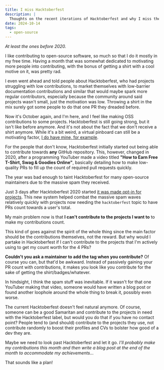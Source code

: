 ```yaml
---
title: I miss Hacktoberfest
description: |
  Thoughts on the recent iterations of Hacktoberfest and why I miss the ones from a few years ago.
date: 2024-10-14
tags:
  - open-source
---
```


_At least the ones before 2020._

I like contributing to open-source software, so much so that I do it mostly in my free time. Having a month that was somewhat dedicated to motivating more people into contributing, with the bonus of getting a shirt with a cool motive on it, was pretty rad.

I even went ahead and told people about Hacktoberfest, who had projects struggling with low contributions, to market themselves with low-barrier documentation contributions and similar that would maybe spark more regular contributors, especially because the community around said projects wasn't small, just the motivation was low. Throwing a shirt in the mix surely got some people to do that one PR they dreaded before.

Now it's October again, and I'm here, and I feel like making OSS contributions to some projects. Hacktoberfest is still going strong, but it isn't like before anymore. And it's not about the fact that we don't receive a shirt anymore. While it's a bit weird, a virtual pinboard can still be a motivating factor, [I do have mine, for example](https://www.holopin.io/@pixeldesu).

For the people that don't know, Hacktoberfest initially started out being able to contribute towards **any** GitHub repository. This, however, changed in 2020, after a programming YouTuber made a video titled **"How to Earn Free T-Shirt, Swag & Goodies Online"**, basically detailing how to make low-quality PRs to fill up the count of required pull requests quickly.

The year was bad enough to taint Hacktoberfest for many open-source maintainers due to the massive spam they received.

Just 3 days after Hacktoberfest 2020 started [it was made opt-in for projects](https://twitter.com/hacktoberfest/status/1312221208667185153). This new system helped combat the massive spam waves relatively quickly with projects now needing the `hacktoberfest` topic to have PRs count towards a user's total.

My main problem now is that **I can't contribute to the projects I want to** to make my contributions count.

This kind of goes against the spirit of the whole thing since the main factor should be the contributions themselves, not the reward. But why would I partake in Hacktoberfest if I can't contribute to the projects that I'm actively using to get my count worth for the 4 PRs?

**Couldn't you ask a maintainer to add the tag when you contribute?** Of course you can, but that'd be awkward. Instead of passively gaining your PR count with contributions, it makes you look like you contribute for the sake of getting the shirt/badges/whatever.

In hindsight, I think the spam stuff was inevitable. If it wasn't for that one YouTuber making that video, someone would have written a blog post or found another loophole around the whole thing to break it, possibly even worse.

The current Hacktoberfest doesn't feel natural anymore. Of course, someone can be a good Samaritan and contribute to the projects in need with the Hacktoberfest label, but would you do that if you have no contact point? People tend to (and should) contribute to the projects they use, not contribute randomly to boost their profiles and CVs to bolster how good of a dev they are.

Maybe we need to look past Hacktoberfest and let it go. _I'll probably make my contributions this month and then write a blog post at the end of the month to accommodate my achievements..._

That sounds like a plan!